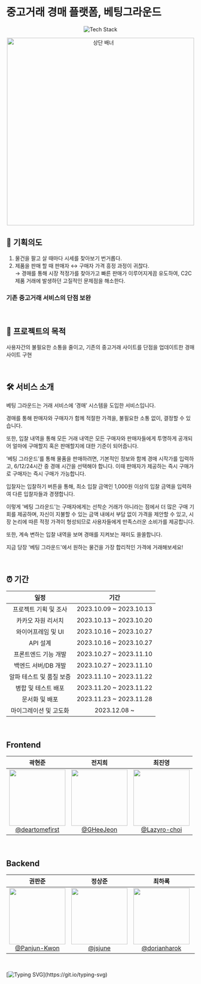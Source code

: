 <!-- ![header](https://capsule-render.vercel.app/api?type=waving&color=0:284377,50:7e93ba,100:1b2f55&height=200&section=header&text=Betting%20Ground&fontSize=75&animation=fadeIn&fontAlignY=35&fontColor=ffffff)

![Static Badge](https://img.shields.io/badge/React-61DAFB?style=for-the-badge&logo=React&logoColor=ffffff)
![Static Badge](https://img.shields.io/badge/JavaScript-F7DF1E?style=for-the-badge&logo=javascript&logoColor=ffffff)
![Static Badge](https://img.shields.io/badge/Tailwind%20CSS-06B6D4?style=for-the-badge&logo=Tailwind%20CSS&logoColor=ffffff)
![Static Badge](https://img.shields.io/badge/Vite-BB32FE?style=for-the-badge&logo=vite&logoColor=ffffff)

![Static Badge](https://img.shields.io/badge/Java-ED8B00?style=for-the-badge&logo=openjdk&logoColor=ffffff)
![Static Badge](https://img.shields.io/badge/Spring-6DB33F?style=for-the-badge&logo=Spring&logoColor=ffffff)
![Static Badge](https://img.shields.io/badge/MySQL-4479A1?style=for-the-badge&logo=MySQL&logoColor=ffffff)

![Static Badge](https://img.shields.io/badge/Axios-5A29E4?style=for-the-badge&logo=Axios&logoColor=ffffff)
![Static Badge](https://img.shields.io/badge/Figma-F24E1E?style=for-the-badge&logo=Fingma&logoColor=ffffff)
![Static Badge](https://img.shields.io/badge/Git-F05032?style=for-the-badge&logo=git&logoColor=ffffff)
![Static Badge](https://img.shields.io/badge/GitHub-181717?style=for-the-badge&logo=GitHub&logoColor=ffffff)
-->

# 중고거래 경매 플랫폼, 베팅그라운드

<p align="center">
  <img src="https://github.com/invisible-hands/.github/assets/47032054/8bb53f64-f4a4-427f-8de7-f788c1c55c60" alt="Tech Stack" />
</p>

<p align="center">
  <img width="500" alt="상단 배너" src="https://github.com/invisible-hands/.github/assets/47032054/199ea749-084f-473d-aec2-c8549840716b">  
</p>

## 🌟 기획의도
1. 물건을 팔고 살 때마다 시세를 찾아보기 번거롭다.  
2. 제품을 판매 할 때 판매자 ↔ 구매자 가격 흥정 과정이 귀찮다.  
→ 경매를 통해 시장 적정가를 찾아가고 빠른 판매가 이루어지게끔 유도하여, C2C 제품 거래에 발생하던 고질적인 문제점을 해소한다.
### **기존 중고거래 서비스의 단점 보완**

</br>

## 🎯 프로젝트의 목적
사용자간의 불필요한 소통을 줄이고, 기존의 중고거래 사이트를 단점을 업데이트한 경매 사이트 구현

</br>

## 🛠️ 서비스 소개 
베팅 그라운드는 거래 서비스에 ‘경매’ 시스템을 도입한 서비스입니다.

경매를 통해 판매자와 구매자가 함께 적절한 가격을, 불필요한 소통 없이, 결정할 수 있습니다.

또한, 입찰 내역을 통해 모든 거래 내역은 모든 구매자와 판매자들에게 투명하게 공개되어 얼마에 구매할지 혹은 판매할지에 대한 기준이 되어줍니다.

’베팅 그라운드’를 통해 물품을 판매하려면, 기본적인 정보와 함께 경매 시작가를 입력하고, 6/12/24시간 중 경매 시간을 선택해야 합니다. 
이때 판매자가 제공하는 즉시 구매가로 구매자는 즉시 구매가 가능합니다.

입찰자는 입찰하기 버튼을 통해, 최소 입찰 금액인 1,000원 이상의 입찰 금액을 입력하여 다른 입찰자들과 경쟁합니다.

이렇게 '베팅 그라운드'는 구매자에게는 선착순 거래가 아니라는 점에서 더 많은 구매 기회를 제공하며, 자신이 지불할 수 있는 금액 내에서 부담 없이 가격을 제안할 수 있고, 시장 논리에 따른 적정 가격이 형성되므로 사용자들에게 만족스러운 소비가를 제공합니다.

또한, 계속 변하는 입찰 내역을 보며 경매를 지켜보는 재미도 쏠쏠합니다.

지금 당장 '베팅 그라운드'에서 원하는 물건을 가장 합리적인 가격에 거래해보세요!


</br>

## ⏰ 기간
| 일정 | 기간 |
|:---:|:---:|
| 프로젝트 기획 및 조사 |  2023.10.09 ~ 2023.10.13 |
| 카카오 자원 리서치 |  2023.10.13 ~ 2023.10.20  | 
| 와이어프레임 및 UI |  2023.10.16 ~ 2023.10.27  |
| API 설계 |  2023.10.16 ~ 2023.10.27  |
| 프론트엔드 기능 개발 |  2023.10.27 ~ 2023.11.10  |
| 백엔드 서버/DB 개발 |  2023.10.27 ~ 2023.11.10  |
| 알파 테스트 및 품질 보증|  2023.11.10 ~ 2023.11.22  |
| 병합 및 테스트 배포 |  2023.11.20 ~ 2023.11.22  |
| 문서화 및 배포 |  2023.11.23 ~ 2023.11.28  |
| 마이그레이션 및 고도화 |  2023.12.08 ~ |

</br>

<h2>Frontend</h2>

| 곽현준 | 전지희 | 최진영 |
|:---:|:---:|:---:|
| [<img src="https://github.com/invisible-hands/.github/assets/47032054/1859f574-d8f1-4892-93df-a0c857fcd546" height=150 width=150> <br/> @deartomefirst](https://github.com/deartomefirst) | [<img src="https://github.com/invisible-hands/.github/assets/47032054/8aa2f17e-ce8a-4b63-b5c3-84a4691ce05d" height=150 width=150> <br/> @GHeeJeon](https://github.com/GHeeJeon) | [<img src="https://github.com/invisible-hands/.github/assets/47032054/956aa3b0-12ec-41e2-aa1c-c115bbe71d2e" height=150 width=150> <br/> @Lazyro-choi](https://github.com/Lazyro-choi) |

</br>

<h2>Backend</h2>

| 권판준 | 정상준 | 최하록 | 차진우 |
|:---:|:---:|:---:|:---:|
| [<img src="https://github.com/invisible-hands/.github/assets/47032054/82dfb6b1-bacb-4c54-8bc3-88639e1b7386" height=150 width=150> <br/> @Panjun-Kwon](https://github.com/Panjun-Kwon) | [<img src="https://github.com/invisible-hands/.github/assets/47032054/6189ef8c-159c-4130-bf46-ca54b6c48982" height=150 width=150> <br/> @jsjune](https://github.com/jsjune) | [<img src="https://github.com/invisible-hands/.github/assets/47032054/313cfd35-bda6-4ca1-8f36-b6db38c35fc7" height=150 width=150> <br/> @dorianharok](https://github.com/dorianharok) | [<img src="https://github.com/invisible-hands/.github/assets/47032054/9d43c817-ac6b-4d61-aded-07ea8546add5" height=150 width=150> <br/> @PalaceKant](https://github.com/PalaceKant) |

</br>

[![Typing SVG](https://readme-typing-svg.demolab.com?font=Ubuntu&size=50&duration=1500&pause=2000&color=303336&vCenter=true&width=720&height=100&lines=Done+is+better+than+perfect!)](https://git.io/typing-svg)
